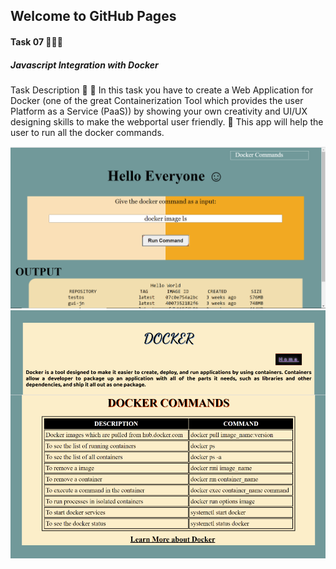 ## Welcome to GitHub Pages
#### Task 07 👨🏻‍💻
##### Javascript Integration with Docker
Task Description 📄
📌 In this task you have to create a Web Application for Docker (one of the great Containerization Tool which provides the user 
Platform as a Service (PaaS)) by showing your own creativity and UI/UX designing skills to make the webportal user friendly.
📌 This app will help the user to run all the docker commands.

![Run docker commands](index.png)
![docker commands](dc.png)




